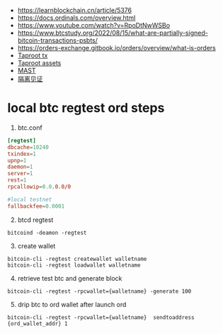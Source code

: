 - https://learnblockchain.cn/article/5376
- https://docs.ordinals.com/overview.html
- https://www.youtube.com/watch?v=RpoDtNwWSBo
- https://www.btcstudy.org/2022/08/15/what-are-partially-signed-bitcoin-transactions-psbts/
- https://orders-exchange.gitbook.io/orders/overview/what-is-orders
- [Taproot tx](https://mp.weixin.qq.com/s/SYpcLQy_TKuqDtxzSRwd0Q)
- [Taproot assets](https://mp.weixin.qq.com/s/amvE8zg_IdDhmUrxsQwN_g)
- [MAST](https://mp.weixin.qq.com/s/qA9AJ08KxRU9qhWngJ4OkA)
- [隔离见证](https://mp.weixin.qq.com/s/6bsOD-SZIVj3hNXzvLFQsQ)

# local btc regtest ord steps
1. btc.conf
```conf 
[regtest]
dbcache=10240
txindex=1
upnp=1
daemon=1
server=1
rest=1
rpcallowip=0.0.0.0/0

#local testnet
fallbackfee=0.0001
 ```
2. btcd regtest
```shell
bitcoind -deamon -regtest
```

3. create wallet
```shell
bitcoin-cli -regtest createwallet walletname
bitcoin-cli -regtest loadwallet walletname
```
4. retrieve test btc and generate block
```shell
bitcoin-cli -regtest -rpcwallet={walletname} -generate 100
```
5. drip btc to ord wallet after launch ord
```shell
bitcoin-cli -regtest -rpcwallet={walletname}  sendtoaddress {ord_wallet_addr} 1
```
